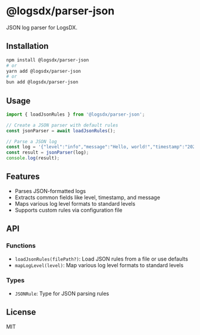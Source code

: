 # @logsdx/parser-json

JSON log parser for LogsDX.

## Installation

```bash
npm install @logsdx/parser-json
# or
yarn add @logsdx/parser-json
# or
bun add @logsdx/parser-json
```

## Usage

```typescript
import { loadJsonRules } from '@logsdx/parser-json';

// Create a JSON parser with default rules
const jsonParser = await loadJsonRules();

// Parse a JSON log
const log = '{"level":"info","message":"Hello, world!","timestamp":"2023-04-21T12:34:56.789Z"}';
const result = jsonParser(log);
console.log(result);
```

## Features

- Parses JSON-formatted logs
- Extracts common fields like level, timestamp, and message
- Maps various log level formats to standard levels
- Supports custom rules via configuration file

## API

### Functions

- `loadJsonRules(filePath?)`: Load JSON rules from a file or use defaults
- `mapLogLevel(level)`: Map various log level formats to standard levels

### Types

- `JSONRule`: Type for JSON parsing rules

## License

MIT
